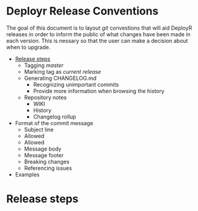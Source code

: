Deployr Release Conventions
===========================

The goal of this document is to layout _git_ convestions that will aid DeployR releases in order to inform the public of what changes have been made in each version. This is nessary so that the user can make a decision about when to upgrade. 

- [Release steps](#user-content-release-steps)
  - Tagging _master_
  - Marking tag as _current release_
  - Generating CHANGELOG.md
    - Recognizing unimportant commits
    - Provide more information when browsing the history
  - Repository notes
    - WIKI
    - History
    - Changelog rollup
- Format of the commit message
  - Subject line
  - Allowed <type>
  - Allowed <scope>
  - Message body
  - Message footer
  - Breaking changes
  - Referencing issues
- Examples

Release steps
=============

